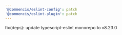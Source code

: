 ```yaml
---
'@commencis/eslint-config': patch
'@commencis/eslint-plugin': patch
---
```


fix(deps): update typescript-eslint monorepo to v8.23.0
